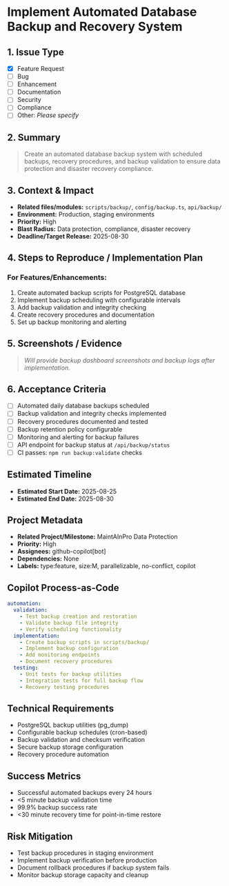 # Implement Automated Database Backup and Recovery System

## 1. Issue Type

- [x] Feature Request
- [ ] Bug
- [ ] Enhancement
- [ ] Documentation
- [ ] Security
- [ ] Compliance
- [ ] Other: _Please specify_

## 2. Summary

> Create an automated database backup system with scheduled backups, recovery
> procedures, and backup validation to ensure data protection and disaster
> recovery compliance.

## 3. Context & Impact

- **Related files/modules:** `scripts/backup/`, `config/backup.ts`,
  `api/backup/`
- **Environment:** Production, staging environments
- **Priority:** High
- **Blast Radius:** Data protection, compliance, disaster recovery
- **Deadline/Target Release:** 2025-08-30

## 4. Steps to Reproduce / Implementation Plan

### For Features/Enhancements:

1. Create automated backup scripts for PostgreSQL database
2. Implement backup scheduling with configurable intervals
3. Add backup validation and integrity checking
4. Create recovery procedures and documentation
5. Set up backup monitoring and alerting

## 5. Screenshots / Evidence

> _Will provide backup dashboard screenshots and backup logs after
> implementation._

## 6. Acceptance Criteria

- [ ] Automated daily database backups scheduled
- [ ] Backup validation and integrity checks implemented
- [ ] Recovery procedures documented and tested
- [ ] Backup retention policy configurable
- [ ] Monitoring and alerting for backup failures
- [ ] API endpoint for backup status at `/api/backup/status`
- [ ] CI passes: `npm run backup:validate` checks

## Estimated Timeline

- **Estimated Start Date:** 2025-08-25
- **Estimated End Date:** 2025-08-30

## Project Metadata

- **Related Project/Milestone:** MaintAInPro Data Protection
- **Priority:** High
- **Assignees:** github-copilot[bot]
- **Dependencies:** None
- **Labels:** type:feature, size:M, parallelizable, no-conflict, copilot

## Copilot Process-as-Code

```yaml
automation:
  validation:
    - Test backup creation and restoration
    - Validate backup file integrity
    - Verify scheduling functionality
  implementation:
    - Create backup scripts in scripts/backup/
    - Implement backup configuration
    - Add monitoring endpoints
    - Document recovery procedures
  testing:
    - Unit tests for backup utilities
    - Integration tests for full backup flow
    - Recovery testing procedures
```

## Technical Requirements

- PostgreSQL backup utilities (pg_dump)
- Configurable backup schedules (cron-based)
- Backup validation and checksum verification
- Secure backup storage configuration
- Recovery procedure automation

## Success Metrics

- Successful automated backups every 24 hours
- <5 minute backup validation time
- 99.9% backup success rate
- <30 minute recovery time for point-in-time restore

## Risk Mitigation

- Test backup procedures in staging environment
- Implement backup verification before production
- Document rollback procedures if backup system fails
- Monitor backup storage capacity and cleanup
